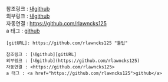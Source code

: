 [gitURL]: https://github.com/rlawncks125 "툴팁"

참조링크 : [내github][gitURL]   
외부링크 : [내github](https://github.com/rlawncks125)   
자동연결 : <https://github.com/rlawncks125>   
a 태그 : <a href="https://github.com/rlawncks125">github</a>

```
[gitURL]: https://github.com/rlawncks125 "툴팁"

참조링크 : [내github][gitURL]   
외부링크 : [내github](https://github.com/rlawncks125)   
자동연결 : <https://github.com/rlawncks125>   
a 태그 : <a href="https://github.com/rlawncks125">github</a>
```
